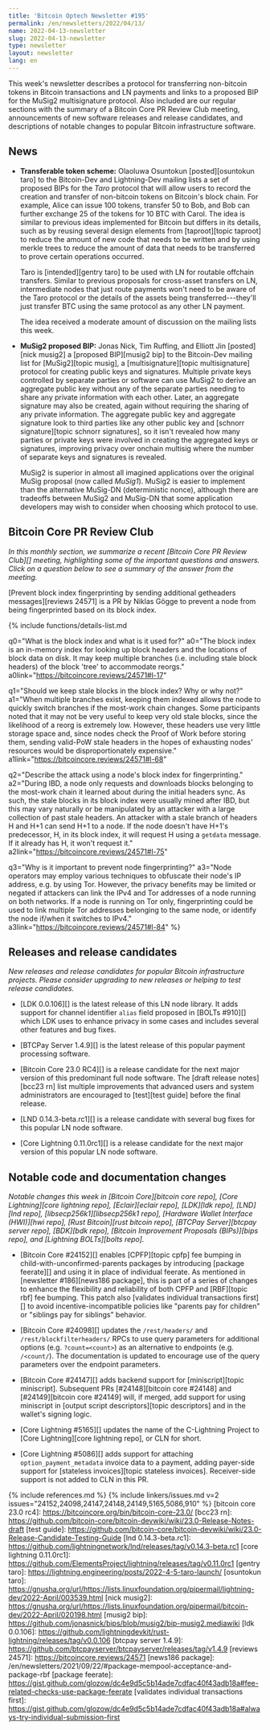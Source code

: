 ```yaml
---
title: 'Bitcoin Optech Newsletter #195'
permalink: /en/newsletters/2022/04/13/
name: 2022-04-13-newsletter
slug: 2022-04-13-newsletter
type: newsletter
layout: newsletter
lang: en
---
```

This week's newsletter describes a protocol for transferring non-bitcoin
tokens in Bitcoin transactions and LN payments and links to a proposed
BIP for the MuSig2 multisignature protocol.  Also included are our
regular sections with the summary of a Bitcoin Core PR Review Club
meeting, announcements of new software releases and release candidates,
and descriptions of notable changes to popular Bitcoin infrastructure
software.

## News

- **Transferable token scheme:** Olaoluwa Osuntokun  [posted][osuntokun
  taro] to the Bitcoin-Dev and Lightning-Dev mailing lists a set of
  proposed BIPs for the *Taro* protocol that will allow users
  to record the creation and transfer of non-bitcoin
  tokens on Bitcoin's block chain.  For example, Alice can issue 100 tokens, transfer 50 to Bob,
  and Bob can further exchange 25 of the tokens for 10 BTC with Carol.
  The idea is similar to previous ideas implemented for Bitcoin but
  differs in its details, such as by reusing several design elements
  from [taproot][topic taproot] to reduce the amount of new code that
  needs to be written and by using merkle trees to reduce the amount of
  data that needs to be transferred to prove certain operations occurred.

  Taro is [intended][gentry taro] to be used with LN for routable
  offchain transfers.  Similar to previous proposals for cross-asset
  transfers on LN, intermediate nodes that just route payments won't
  need to be aware of the Taro protocol or the details of the assets
  being transferred---they'll just transfer BTC using the same protocol
  as any other LN payment.

  The idea received a moderate amount of discussion on the mailing
  lists this week.

- **MuSig2 proposed BIP:** Jonas Nick, Tim Ruffing, and Elliott Jin
  [posted][nick musig2] a [proposed BIP][musig2 bip] to the Bitcoin-Dev
  mailing list for [MuSig2][topic musig], a [multisignature][topic
  multisignature] protocol for creating public keys and signatures.
  Multiple private keys controlled by separate parties or software can
  use MuSig2 to derive an aggregate public key without any of the
  separate parties needing to share any private information with each
  other.  Later, an aggregate signature may also be created, again
  without requiring the sharing of any private information.  The
  aggregate public key and aggregate signature look to third parties
  like any other public key and [schnorr signature][topic schnorr
  signatures], so it isn't revealed how many parties or private keys
  were involved in creating the aggregated keys or signatures, improving
  privacy over onchain multisig where the number of separate keys and
  signatures is revealed.

  MuSig2 is superior in almost all imagined applications over the
  original MuSig proposal (now called *MuSig1*).  MuSig2 is easier to
  implement than the alternative MuSig-DN (deterministic nonce),
  although there are tradeoffs between MuSig2 and MuSig-DN that some
  application developers may wish to consider when choosing which
  protocol to use.

## Bitcoin Core PR Review Club

*In this monthly section, we summarize a recent [Bitcoin Core PR Review Club][]
meeting, highlighting some of the important questions and answers.  Click on a
question below to see a summary of the answer from the meeting.*

[Prevent block index fingerprinting by sending additional getheaders messages][reviews 24571]
is a PR by Niklas Gögge to prevent a node from being fingerprinted based on its
block index.

{% include functions/details-list.md

  q0="What is the block index and what is it used for?"
  a0="The block index is an in-memory index for looking up block headers and the
locations of block data on disk. It may keep multiple branches (i.e. including
stale block headers) of the block 'tree' to accommodate reorgs."
  a0link="https://bitcoincore.reviews/24571#l-17"

  q1="Should we keep stale blocks in the block index? Why or why not?"
  a1="When multiple branches exist, keeping them indexed allows the node to
quickly switch branches if the most-work chain changes.  Some participants noted
that it may not be very useful to keep very old stale blocks, since the
likelihood of a reorg is extremely low. However, these headers use very little
storage space and, since nodes check the Proof of Work before storing them,
sending valid-PoW stale headers in the hopes of exhausting nodes' resources
would be disproportionately expensive."
  a1link="https://bitcoincore.reviews/24571#l-68"

  q2="Describe the attack using a node's block index for fingerprinting."
  a2="During IBD, a node only requests and downloads blocks belonging to the
most-work chain it learned about during the initial headers sync. As such, the
stale blocks in its block index were usually mined after IBD, but this may vary
naturally or be manipulated by an attacker with a large collection of past stale
headers. An attacker with a stale branch of headers H and H+1 can send H+1 to a
node. If the node doesn't have H+1's predecessor, H, in its block index, it will
request H using a `getdata` message. If it already has H, it won't request it."
  a2link="https://bitcoincore.reviews/24571#l-75"

  q3="Why is it important to prevent node fingerprinting?"
  a3="Node operators may employ various techniques to obfuscate their node's IP
address, e.g. by using Tor.  However, the privacy benefits may be limited or
negated if attackers can link the IPv4 and Tor addresses of a node running on
both networks. If a node is running on Tor only, fingerprinting could be used to
link multiple Tor addresses belonging to the same node, or identify the node
if/when it switches to IPv4."
  a3link="https://bitcoincore.reviews/24571#l-84"
%}

## Releases and release candidates

*New releases and release candidates for popular Bitcoin infrastructure
projects.  Please consider upgrading to new releases or helping to test
release candidates.*

- [LDK 0.0.106][] is the latest release of this LN node library.  It
  adds support for channel identifier `alias` field proposed in [BOLTs
  #910][] which LDK uses to enhance privacy in some cases and includes
  several other features and bug fixes.

- [BTCPay Server 1.4.9][] is the latest release of this popular payment
  processing software.

- [Bitcoin Core 23.0 RC4][] is a release candidate for the next major
  version of this predominant full node software.  The [draft release
  notes][bcc23 rn] list multiple improvements that advanced users and
  system administrators are encouraged to [test][test guide] before the final release.

- [LND 0.14.3-beta.rc1][] is a release candidate with several bug fixes
  for this popular LN node software.

- [Core Lightning 0.11.0rc1][] is a release candidate for the next major
  version of this popular LN node software.

## Notable code and documentation changes

*Notable changes this week in [Bitcoin Core][bitcoin core repo], [Core
Lightning][core lightning repo], [Eclair][eclair repo], [LDK][ldk repo],
[LND][lnd repo], [libsecp256k1][libsecp256k1 repo], [Hardware Wallet
Interface (HWI)][hwi repo], [Rust Bitcoin][rust bitcoin repo], [BTCPay
Server][btcpay server repo], [BDK][bdk repo], [Bitcoin Improvement
Proposals (BIPs)][bips repo], and [Lightning BOLTs][bolts repo].*

- [Bitcoin Core #24152][] enables [CPFP][topic cpfp] fee bumping in
  child-with-unconfirmed-parents packages by introducing [package
  feerate][]
  and using it in place of individual feerate. As mentioned in
  [newsletter #186][news186 package], this is part of a series of changes
  to enhance the flexibility and reliability of both CPFP and [RBF][topic rbf] fee bumping.
  This patch also [validates individual transactions first][]
  to avoid incentive-incompatible policies like "parents pay for children"
  or "siblings pay for siblings" behavior.

- [Bitcoin Core #24098][] updates the `/rest/headers/` and
  `/rest/blockfilterheaders/` RPCs to use query parameters for
  additional options (e.g. `?count=<count>`) as an alternative to endpoints (e.g.
  `/<count/`).  The documentation is updated to encourage use of the
  query parameters over the endpoint parameters.

- [Bitcoin Core #24147][] adds backend support for [miniscript][topic
  miniscript].  Subsequent PRs [#24148][bitcoin core #24148] and
  [#24149][bitcoin core #24149] will, if merged, add support for using
  miniscript in [output script descriptors][topic descriptors] and in
  the wallet's signing logic.

- [Core Lightning #5165][] updates the name of the C-Lightning Project
  to [Core Lightning][core lightning repo], or CLN for short.

- [Core Lightning #5086][] adds support for attaching
  `option_payment_metadata` invoice data to a payment, adding payer-side
  support for [stateless invoices][topic stateless invoices].
  Receiver-side support is not added to CLN in this PR.

{% include references.md %}
{% include linkers/issues.md v=2 issues="24152,24098,24147,24148,24149,5165,5086,910" %}
[bitcoin core 23.0 rc4]: https://bitcoincore.org/bin/bitcoin-core-23.0/
[bcc23 rn]: https://github.com/bitcoin-core/bitcoin-devwiki/wiki/23.0-Release-Notes-draft
[test guide]: https://github.com/bitcoin-core/bitcoin-devwiki/wiki/23.0-Release-Candidate-Testing-Guide
[lnd 0.14.3-beta.rc1]: https://github.com/lightningnetwork/lnd/releases/tag/v0.14.3-beta.rc1
[core lightning 0.11.0rc1]: https://github.com/ElementsProject/lightning/releases/tag/v0.11.0rc1
[gentry taro]: https://lightning.engineering/posts/2022-4-5-taro-launch/
[osuntokun taro]: https://gnusha.org/url/https://lists.linuxfoundation.org/pipermail/lightning-dev/2022-April/003539.html
[nick musig2]: https://gnusha.org/url/https://lists.linuxfoundation.org/pipermail/bitcoin-dev/2022-April/020198.html
[musig2 bip]: https://github.com/jonasnick/bips/blob/musig2/bip-musig2.mediawiki
[ldk 0.0.106]: https://github.com/lightningdevkit/rust-lightning/releases/tag/v0.0.106
[btcpay server 1.4.9]: https://github.com/btcpayserver/btcpayserver/releases/tag/v1.4.9
[reviews 24571]: https://bitcoincore.reviews/24571
[news186 package]: /en/newsletters/2021/09/22/#package-mempool-acceptance-and-package-rbf
[package feerate]: https://gist.github.com/glozow/dc4e9d5c5b14ade7cdfac40f43adb18a#fee-related-checks-use-package-feerate
[validates individual transactions first]: https://gist.github.com/glozow/dc4e9d5c5b14ade7cdfac40f43adb18a#always-try-individual-submission-first
